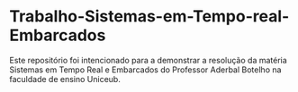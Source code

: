 # Trabalho-Sistemas-em-Tempo-real-Embarcados
 Este repositório foi intencionado para a demonstrar a resolução da matéria Sistemas em Tempo Real e Embarcados do Professor Aderbal Botelho na faculdade de ensino Uniceub.
